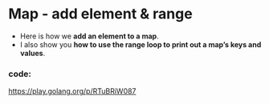 # Map - add element & range
- Here is how we **add an element to a map**. 
- I also show you **how to use the range loop to print out a map’s keys and values**.

### code: 
https://play.golang.org/p/RTuBRiW087 